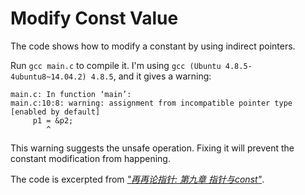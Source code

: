# Modify Const Value

The code shows how to modify a constant by using indirect pointers.

Run `gcc main.c` to compile it. I'm using `gcc (Ubuntu 4.8.5-4ubuntu8~14.04.2) 4.8.5`, and it gives a warning:

```
main.c: In function ‘main’:
main.c:10:8: warning: assignment from incompatible pointer type [enabled by default]
     p1 = &p2;
        ^
```

This warning suggests the unsafe operation. Fixing it will prevent the constant modification from happening.

The code is excerpted from [_"再再论指针: 第九章 指针与const"_](https://blog.csdn.net/megaboy/article/details/482769).
